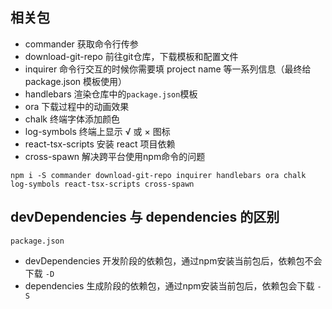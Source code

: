 ## **相关包**

- commander 获取命令行传参
- download-git-repo 前往git仓库，下载模板和配置文件
- inquirer 命令行交互的时候你需要填 project name 等一系列信息（最终给 package.json 模板使用）
- handlebars 渲染仓库中的`package.json`模板
- ora 下载过程中的动画效果
- chalk 终端字体添加颜色
- log-symbols 终端上显示 √ 或 × 图标
- react-tsx-scripts 安装 react 项目依赖
- cross-spawn 解决跨平台使用npm命令的问题

`npm i -S commander download-git-repo inquirer handlebars ora chalk log-symbols react-tsx-scripts cross-spawn`

## **devDependencies 与 dependencies 的区别**

`package.json`

- devDependencies 开发阶段的依赖包，通过npm安装当前包后，依赖包不会下载 `-D`
- dependencies 生成阶段的依赖包，通过npm安装当前包后，依赖包会下载 `-S`
